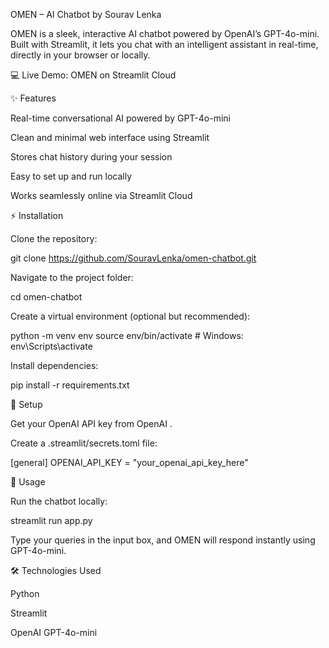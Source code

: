 OMEN – AI Chatbot by Sourav Lenka

OMEN is a sleek, interactive AI chatbot powered by OpenAI’s GPT-4o-mini. Built with Streamlit, it lets you chat with an intelligent assistant in real-time, directly in your browser or locally.

💻 Live Demo: OMEN on Streamlit Cloud

✨ Features

Real-time conversational AI powered by GPT-4o-mini

Clean and minimal web interface using Streamlit

Stores chat history during your session

Easy to set up and run locally

Works seamlessly online via Streamlit Cloud

⚡ Installation

Clone the repository:

git clone https://github.com/SouravLenka/omen-chatbot.git


Navigate to the project folder:

cd omen-chatbot


Create a virtual environment (optional but recommended):

python -m venv env
source env/bin/activate   # Windows: env\Scripts\activate


Install dependencies:

pip install -r requirements.txt

🔑 Setup

Get your OpenAI API key from OpenAI
.

Create a .streamlit/secrets.toml file:

[general]
OPENAI_API_KEY = "your_openai_api_key_here"

🚀 Usage

Run the chatbot locally:

streamlit run app.py


Type your queries in the input box, and OMEN will respond instantly using GPT-4o-mini.

🛠 Technologies Used

Python

Streamlit

OpenAI GPT-4o-mini
